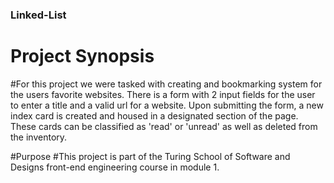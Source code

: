 ### Linked-List

# Project Synopsis
#For this project we were tasked with creating and bookmarking system for the users favorite websites. There is a form with 2 input fields for the user to enter a title and a valid url for a website. Upon submitting the form, a new index card is created and housed in a designated section of the page. These cards can be classified as 'read' or 'unread' as well as deleted from the inventory.

#Purpose
#This project is part of the Turing School of Software and Designs front-end engineering course in module 1.
